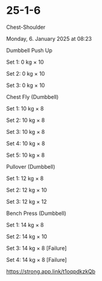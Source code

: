 # 25-1-6

Chest-Shoulder

Monday, 6. January 2025 at 08:23

Dumbbell Push Up

Set 1: 0 kg × 10

Set 2: 0 kg × 10

Set 3: 0 kg × 10

Chest Fly (Dumbbell)

Set 1: 10 kg × 8

Set 2: 10 kg × 8

Set 3: 10 kg × 8

Set 4: 10 kg × 8

Set 5: 10 kg × 8

Pullover (Dumbbell)

Set 1: 12 kg × 8

Set 2: 12 kg × 10

Set 3: 12 kg × 12

Bench Press (Dumbbell)

Set 1: 14 kg × 8

Set 2: 14 kg × 10

Set 3: 14 kg × 8 [Failure]

Set 4: 14 kg × 8 [Failure]

 <https://strong.app.link/t1oqpdkzkQb>

